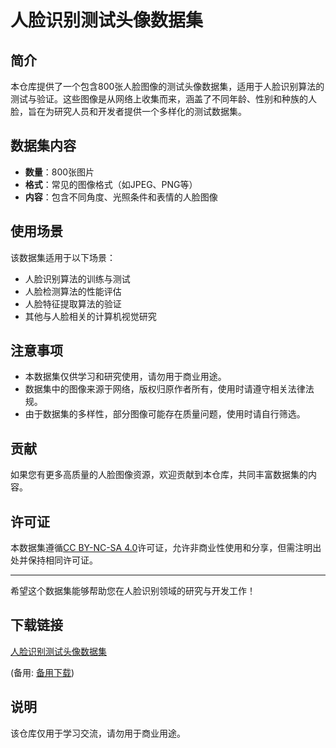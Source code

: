 # 人脸识别测试头像数据集

## 简介

本仓库提供了一个包含800张人脸图像的测试头像数据集，适用于人脸识别算法的测试与验证。这些图像是从网络上收集而来，涵盖了不同年龄、性别和种族的人脸，旨在为研究人员和开发者提供一个多样化的测试数据集。

## 数据集内容

- **数量**：800张图片
- **格式**：常见的图像格式（如JPEG、PNG等）
- **内容**：包含不同角度、光照条件和表情的人脸图像

## 使用场景

该数据集适用于以下场景：

- 人脸识别算法的训练与测试
- 人脸检测算法的性能评估
- 人脸特征提取算法的验证
- 其他与人脸相关的计算机视觉研究

## 注意事项

- 本数据集仅供学习和研究使用，请勿用于商业用途。
- 数据集中的图像来源于网络，版权归原作者所有，使用时请遵守相关法律法规。
- 由于数据集的多样性，部分图像可能存在质量问题，使用时请自行筛选。

## 贡献

如果您有更多高质量的人脸图像资源，欢迎贡献到本仓库，共同丰富数据集的内容。

## 许可证

本数据集遵循[CC BY-NC-SA 4.0](https://creativecommons.org/licenses/by-nc-sa/4.0/)许可证，允许非商业性使用和分享，但需注明出处并保持相同许可证。

---

希望这个数据集能够帮助您在人脸识别领域的研究与开发工作！

## 下载链接
[人脸识别测试头像数据集](https://pan.quark.cn/s/61a041d77295) 

(备用: [备用下载](https://pan.baidu.com/s/1EhmPaVL_sIIuSUtZRWuHNA?pwd=1234))

## 说明

该仓库仅用于学习交流，请勿用于商业用途。
